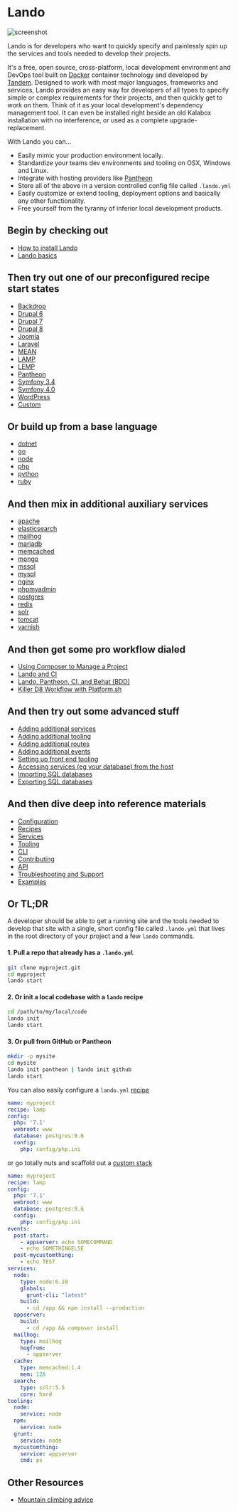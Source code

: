 Lando
=====

![screenshot](https://raw.githubusercontent.com/lando/lando/master/docs/images/lando-screenshot.png)

Lando is for developers who want to quickly specify and painlessly spin up the services and tools needed to develop their projects.

It's a free, open source, cross-platform, local development environment and DevOps tool built on [Docker](http://docker.com) container technology and developed by [Tandem](http://thinktandem.io). Designed to work with most major languages, frameworks and services, Lando provides an easy way for developers of all types to specify simple or complex requirements for their projects, and then quickly get to work on them. Think of it as your local development's dependency management tool. It can even be installed right beside an old Kalabox installation with no interference, or used as a complete upgrade-replacement.

With Lando you can...

*   Easily mimic your production environment locally.
*   Standardize your teams dev environments and tooling on OSX, Windows and Linux.
*   Integrate with hosting providers like [Pantheon](https://pantheon.io)
*   Store all of the above in a version controlled config file called `.lando.yml`
*   Easily customize or extend tooling, deployment options and basically any other functionality.
*   Free yourself from the tyranny of inferior local development products.

Begin by checking out
---------------------

*   [How to install Lando](http://docs.devwithlando.io/installation/installing.html)
*   [Lando basics](http://docs.devwithlando.io/started.html)

Then try out one of our preconfigured recipe start states
---------------------------------------------------------

*   [Backdrop](http://docs.devwithlando.io/tutorials/backdrop.html)
*   [Drupal 6](http://docs.devwithlando.io/tutorials/drupal6.html)
*   [Drupal 7](http://docs.devwithlando.io/tutorials/drupal7.html)
*   [Drupal 8](http://docs.devwithlando.io/tutorials/drupal8.html)
*   [Joomla](http://docs.devwithlando.io/tutorials/joomla.html)
*   [Laravel](http://docs.devwithlando.io/tutorials/laravel.html)
*   [MEAN](http://docs.devwithlando.io/tutorials/mean.html)
*   [LAMP](http://docs.devwithlando.io/tutorials/lamp.html)
*   [LEMP](http://docs.devwithlando.io/tutorials/lemp.html)
*   [Pantheon](http://docs.devwithlando.io/tutorials/pantheon.html)
*   [Symfony 3.4](http://docs.devwithlando.io/tutorials/symfony34.html)
*   [Symfony 4.0](http://docs.devwithlando.io/tutorials/symfony40.html)
*   [WordPress](http://docs.devwithlando.io/tutorials/wordpress.html)
*   [Custom](http://docs.devwithlando.io/tutorials/custom.html)

Or build up from a base language
--------------------------------

*   [dotnet](http://docs.devwithlando.io/services/dotnet.html)
*   [go](http://docs.devwithlando.io/services/go.html)
*   [node](http://docs.devwithlando.io/services/node.html)
*   [php](http://docs.devwithlando.io/services/php.html)
*   [python](http://docs.devwithlando.io/services/python.html)
*   [ruby](http://docs.devwithlando.io/services/ruby.html)

And then mix in additional auxiliary services
---------------------------------------------

*   [apache](http://docs.devwithlando.io/services/apache.html)
*   [elasticsearch](http://docs.devwithlando.io/services/elasticsearch.html)
*   [mailhog](http://docs.devwithlando.io/services/mailhog.html)
*   [mariadb](http://docs.devwithlando.io/services/mariadb.html)
*   [memcached](http://docs.devwithlando.io/services/memcached.html)
*   [mongo](http://docs.devwithlando.io/services/mongo.html)
*   [mssql](http://docs.devwithlando.io/services/mssql.html)
*   [mysql](http://docs.devwithlando.io/services/mysql.html)
*   [nginx](http://docs.devwithlando.io/services/nginx.html)
*   [phpmyadmin](http://docs.devwithlando.io/services/phpmyadmin.html)
*   [postgres](http://docs.devwithlando.io/services/postgres.html)
*   [redis](http://docs.devwithlando.io/services/redis.html)
*   [solr](http://docs.devwithlando.io/services/solr.html)
*   [tomcat](http://docs.devwithlando.io/services/tomcat.html)
*   [varnish](http://docs.devwithlando.io/services/varnish.html)

And then get some pro workflow dialed
-------------------------------------

*   [Using Composer to Manage a Project](http://docs.devwithlando.io/tutorials/composer-tutorial.html)
*   [Lando and CI](http://docs.devwithlando.io/tutorials/lando-and-ci.html)
*   [Lando, Pantheon, CI, and Behat (BDD)](http://docs.devwithlando.io/tutorials/lando-pantheon-workflow.html)
*   [Killer D8 Workflow with Platform.sh](https://thinktandem.io/blog/2017/10/23/killer-d8-workflow-using-lando-and-platform-sh/)

And then try out some advanced stuff
------------------------------------

*   [Adding additional services](http://docs.devwithlando.io/tutorials/setup-additional-services.html)
*   [Adding additional tooling](http://docs.devwithlando.io/tutorials/setup-additional-tooling.html)
*   [Adding additional routes](http://docs.devwithlando.io/config/proxy.html)
*   [Adding additional events](http://docs.devwithlando.io/config/events.html)
*   [Setting up front end tooling](http://docs.devwithlando.io/tutorials/frontend.html)
*   [Accessing services (eg your database) from the host](http://docs.devwithlando.io/tutorials/frontend.html)
*   [Importing SQL databases](http://docs.devwithlando.io/tutorials/db-import.html)
*   [Exporting SQL databases](http://docs.devwithlando.io/tutorials/db-export.html)

And then dive deep into reference materials
-------------------------------------------

*   [Configuration](http://docs.devwithlando.io/config/lando.html)
*   [Recipes](http://docs.devwithlando.io/config/recipes.html)
*   [Services](http://docs.devwithlando.io/config/services.html)
*   [Tooling](http://docs.devwithlando.io/config/tooling.html)
*   [CLI](http://docs.devwithlando.io/cli/usage.html)
*   [Contributing](http://docs.devwithlando.io/dev/contributing.html)
*   [API](http://docs.devwithlando.io/dev/api/lando.html)
*   [Troubleshooting and Support](http://docs.devwithlando.io/troubleshooting/logs.html)
*   [Examples](https://github.com/lando/lando/tree/master/examples)

Or TL;DR
--------

A developer should be able to get a running site and the tools needed to develop that site with a single, short config file called `.lando.yml` that lives in the root directory of your project and a few `lando` commands.

#### 1. Pull a repo that already has a `.lando.yml`

```bash
git clone myproject.git
cd myproject
lando start
```

#### 2. Or init a local codebase with a `lando` recipe

```bash
cd /path/to/my/local/code
lando init
lando start
```

#### 3. Or pull from GitHub or Pantheon

```bash
mkdir -p mysite
cd mysite
lando init pantheon | lando init github
lando start
```

You can also easily configure a `lando.yml` [recipe](http://docs.devwithlando.io/config/recipe.html)

```yml
name: myproject
recipe: lamp
config:
  php: '7.1'
  webroot: www
  database: postgres:9.6
  config:
    php: config/php.ini
```

or go totally nuts and scaffold out a [custom stack](http://docs.devwithlando.io/config/services.html)

```yml
name: myproject
recipe: lamp
config:
  php: '7.1'
  webroot: www
  database: postgres:9.6
  config:
    php: config/php.ini
events:
  post-start:
    - appserver: echo SOMECOMMAND
    - echo SOMETHINGELSE
  post-mycustomthing:
    - echo TEST
services:
  node:
    type: node:6.10
    globals:
      grunt-cli: "latest"
    build:
      - cd /app && npm install --production
  appserver:
    build:
      - cd /app && composer install
  mailhog:
    type: mailhog
    hogfrom:
      - appserver
  cache:
    type: memcached:1.4
    mem: 128
  search:
    type: solr:5.5
    core: hard
tooling:
  node:
    service: node
  npm:
    service: node
  grunt:
    service: node
  mycustomthing:
    service: appserver
    cmd: ps
```

Other Resources
---------------

*   [Mountain climbing advice](https://www.youtube.com/watch?v=tkBVDh7my9Q)
